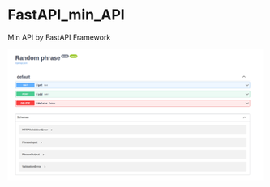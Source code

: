 # FastAPI_min_API
Min API by FastAPI Framework


<div align="center">
    <img align="center" src="https://raw.githubusercontent.com/Vitalii36/FastAPI_min_API/main/img.png">
</div> 
